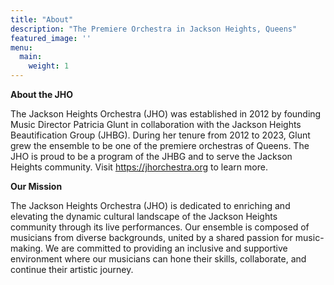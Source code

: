 ```yaml
---
title: "About"
description: "The Premiere Orchestra in Jackson Heights, Queens"
featured_image: ''
menu:
  main:
    weight: 1
---
```


**About the JHO**

The Jackson Heights Orchestra (JHO) was established in 2012 by founding Music Director Patricia Glunt in collaboration with the Jackson Heights Beautification Group (JHBG). During her tenure from 2012 to 2023, Glunt grew the ensemble to be one of the premiere orchestras of Queens. The JHO is proud to be a program of the JHBG and to serve the Jackson Heights community. Visit https://jhorchestra.org to learn more. 

**Our Mission**

The Jackson Heights Orchestra (JHO) is dedicated to enriching and elevating the dynamic cultural landscape of the Jackson Heights community through its live performances. Our ensemble is composed of musicians from diverse backgrounds, united by a shared passion for music-making. We are committed to providing an inclusive and supportive environment where our musicians can hone their skills, collaborate, and continue their artistic journey.

